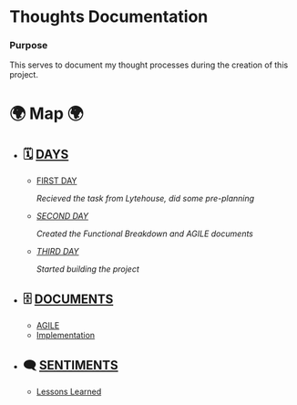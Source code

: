 # Thoughts Documentation

### Purpose

This serves to document my thought processes during the creation of this project.

# 🌍 Map 🌍

- ## 🗓️ [DAYS](./mocs/days.md)
  
  - [FIRST DAY](./days/27Sept2023.md)
    
    *Recieved the task from Lytehouse, did some pre-planning*
  
  - [*SECOND DAY*](./days/28Sept2023.md)
    
    *Created the Functional Breakdown and AGILE documents*
  
  - [*THIRD DAY*](./days/29Sept2023.md)
    
    *Started building the project*

- ## 🗄️ [DOCUMENTS](./mocs/documents.md)
  
  - [AGILE](./documents/agile.md)
  - [Implementation](./documents/implementation.md)

- ## 🗨️ [SENTIMENTS](./mocs/sentiments.md)
  
  - [Lessons Learned](./sentiments/lessons.md)
